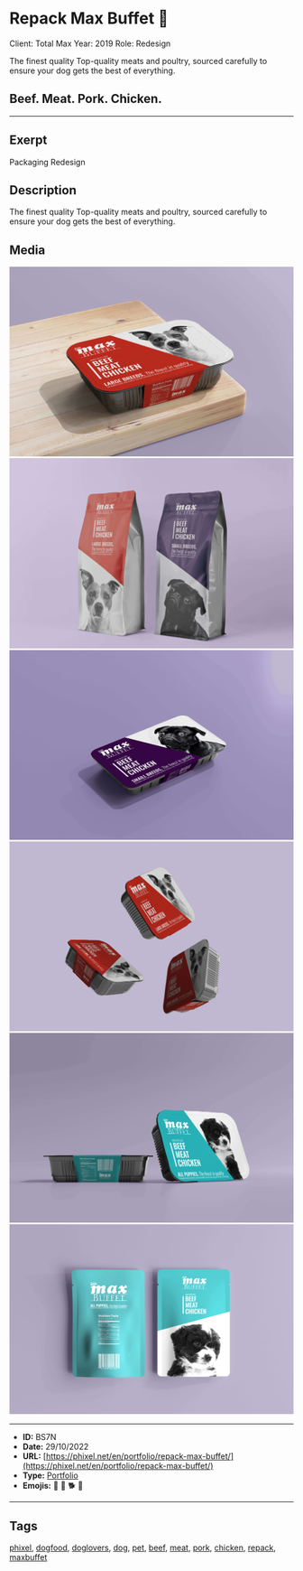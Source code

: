 # Repack Max Buffet 🐶
Client: Total Max
Year: 2019
Role: Redesign

The finest quality
Top-quality meats and poultry, sourced carefully to ensure your dog gets the best of everything.

## Beef. Meat. Pork. Chicken.


------------
## Exerpt
Packaging Redesign
## Description
The finest quality Top-quality meats and poultry, sourced carefully to ensure your dog gets the best of everything.
## Media
<img src="media/max-buffet-01-1.jpg">
<img src="media/max-buffet-02-1.jpg">
<img src="media/max-buffet-03-1.jpg">
<img src="media/max-buffet-04-1.jpg">
<img src="media/max-buffet-05-1.jpg">
<img src="media/max-buffet-06.jpg">

------------
- **ID:** BS7N
- **Date:** 29/10/2022
- **URL:** [https://phixel.net/en/portfolio/repack-max-buffet/](https://phixel.net/en/portfolio/repack-max-buffet/)
- **Type:** [Portfolio](#portfolio)
- **Emojis:** 🐶 🐩 🐕 🦺

------------
## Tags
[phixel](#phixel), [dogfood](#dogfood), [doglovers](#doglovers), [dog](#dog), [pet](#pet), [beef](#beef), [meat](#meat), [pork](#pork), [chicken](#chicken), [repack](#repack), [maxbuffet](#maxbuffet)
